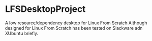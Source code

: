 # LFSDesktopProject
A low resource/dependency desktop for Linux From Scratch
Although designed for Linux From Scratch has been tested on Slackware adn XUbuntu briefly.
